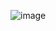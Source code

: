 ![image](https://user-images.githubusercontent.com/78166954/125983312-cd78c3b2-9f95-4d91-9f82-173c64539d65.png)

